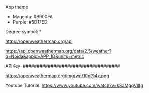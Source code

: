 App theme
* Magenta: #B900FA
* Purple: #5D17ED

Degree symbol: °

https://openweathermap.org/api

https://api.openweathermap.org/data/2.5/weather?q=Noida&appid=APP_ID&units=metric

APIKey=###################################

https://openweathermap.org/img/wn/10d@4x.png

Youtube Tutorial: https://www.youtube.com/watch?v=kSJMggVllfg
